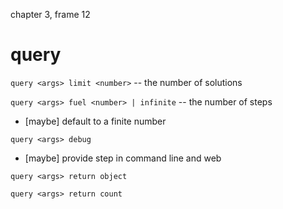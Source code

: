 chapter 3, frame 12

# query

`query <args> limit <number>` -- the number of solutions

`query <args> fuel <number> | infinite` -- the number of steps

- [maybe] default to a finite number

`query <args> debug`

- [maybe] provide step in command line and web

`query <args> return object`

`query <args> return count`
